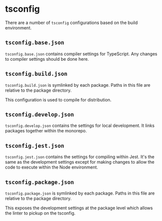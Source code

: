 # tsconfig

There are a number of `tsconfig` configurations based on the build environment.

## `tsconfig.base.json`

`tsconfig.base.json` contains compiler settings for TypeScript. Any changes to compiler settings
should be done here.

## `tsconfig.build.json`

`tsconfig.build.json` is symlinked by each package. Paths in this file are relative to the package
directory.

This configuration is used to compile for distribution.

## `tsconfig.develop.json`

`tsconfig.develop.json` contains the settings for local development. It links packages together
within the monorepo.

## `tsconfig.jest.json`

`tsconfig.jest.json` contains the settings for compiling within Jest. It's the same as the
development settings except for making changes to allow the code to execute within the Node
environment.

## `tsconfig.package.json`

`tsconfig.package.json` is symlinked by each package. Paths in this file are relative to the package
directory.

This exposes the development settings at the package level which allows the linter to pickup on the
tsconfig.
